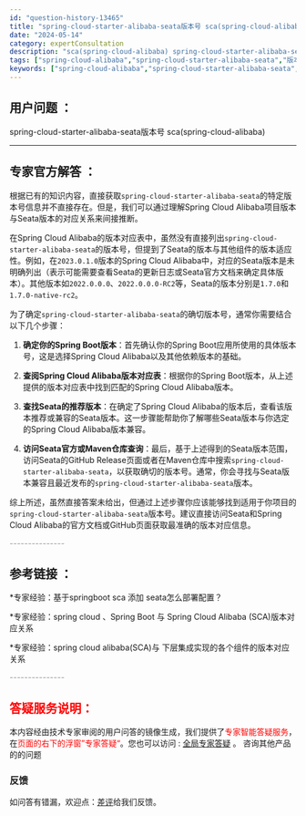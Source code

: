 ```yaml
---
id: "question-history-13465"
title: "spring-cloud-starter-alibaba-seata版本号 sca(spring-cloud-alibaba)"
date: "2024-05-14"
category: expertConsultation
description: "sca(spring-cloud-alibaba) spring-cloud-starter-alibaba-seata版本号"
tags: ["spring-cloud-alibaba","spring-cloud-starter-alibaba-seata","版本号"]
keywords: ["spring-cloud-alibaba","spring-cloud-starter-alibaba-seata","版本号"]
---
```


## 用户问题 ： 
 spring-cloud-starter-alibaba-seata版本号 sca(spring-cloud-alibaba) 

---------------
## 专家官方解答 ：

根据已有的知识内容，直接获取`spring-cloud-starter-alibaba-seata`的特定版本号信息并不直接存在。但是，我们可以通过理解Spring Cloud Alibaba项目版本与Seata版本的对应关系来间接推断。

在Spring Cloud Alibaba的版本对应表中，虽然没有直接列出`spring-cloud-starter-alibaba-seata`的版本号，但提到了Seata的版本与其他组件的版本适应性。例如，在`2023.0.1.0`版本的Spring Cloud Alibaba中，对应的Seata版本是未明确列出（表示可能需要查看Seata的更新日志或Seata官方文档来确定具体版本）。其他版本如`2022.0.0.0`、`2022.0.0.0-RC2`等，Seata的版本分别是`1.7.0`和`1.7.0-native-rc2`。

为了确定`spring-cloud-starter-alibaba-seata`的确切版本号，通常你需要结合以下几个步骤：

1. **确定你的Spring Boot版本**：首先确认你的Spring Boot应用所使用的具体版本号，这是选择Spring Cloud Alibaba以及其他依赖版本的基础。

2. **查阅Spring Cloud Alibaba版本对应表**：根据你的Spring Boot版本，从上述提供的版本对应表中找到匹配的Spring Cloud Alibaba版本。

3. **查找Seata的推荐版本**：在确定了Spring Cloud Alibaba的版本后，查看该版本推荐或兼容的Seata版本。这一步骤能帮助你了解哪些Seata版本与你选定的Spring Cloud Alibaba版本兼容。

4. **访问Seata官方或Maven仓库查询**：最后，基于上述得到的Seata版本范围，访问Seata的GitHub Release页面或者在Maven仓库中搜索`spring-cloud-starter-alibaba-seata`，以获取确切的版本号。通常，你会寻找与Seata版本兼容且最近发布的`spring-cloud-starter-alibaba-seata`版本。

综上所述，虽然直接答案未给出，但通过上述步骤你应该能够找到适用于你项目的`spring-cloud-starter-alibaba-seata`版本号。建议直接访问Seata和Spring Cloud Alibaba的官方文档或GitHub页面获取最准确的版本对应信息。


<font color="#949494">---------------</font> 


## 参考链接 ：

*专家经验：基于springboot sca 添加 seata怎么部署配置？ 
 
 *专家经验：spring cloud 、Spring Boot 与 Spring Cloud Alibaba (SCA)版本对应关系 
 
 *专家经验：spring cloud alibaba(SCA)与 下层集成实现的各个组件的版本对应关系 


 <font color="#949494">---------------</font> 
 


## <font color="#FF0000">答疑服务说明：</font> 

本内容经由技术专家审阅的用户问答的镜像生成，我们提供了<font color="#FF0000">专家智能答疑服务</font>，在<font color="#FF0000">页面的右下的浮窗”专家答疑“</font>。您也可以访问 : [全局专家答疑](https://opensource.alibaba.com/chatBot) 。 咨询其他产品的的问题

### 反馈
如问答有错漏，欢迎点：[差评](https://ai.nacos.io/user/feedbackByEnhancerGradePOJOID?enhancerGradePOJOId=13472)给我们反馈。
